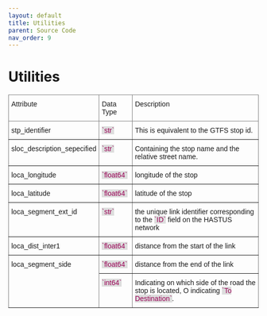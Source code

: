 ```yaml
---
layout: default
title: Utilities 
parent: Source Code
nav_order: 9
---
```

# Utilities


<style type="text/css">
.tg  {border-collapse:collapse;border-spacing:0;}
.tg td{border-color:black;border-style:solid;border-width:1px;font-family:Arial, sans-serif;font-size:14px;
  overflow:hidden;padding:10px 5px;word-break:normal;}
.tg th{border-color:black;border-style:solid;border-width:1px;font-family:Arial, sans-serif;font-size:14px;
  font-weight:normal;overflow:hidden;padding:10px 5px;word-break:normal;}
.tg .tg-0pky{border-color:inherit;text-align:left;vertical-align:top}
</style>
<table class="tg"><thead>
  <tr>
    <th class="tg-0pky">Attribute</th>
    <th class="tg-0pky">Data Type</th>
    <th class="tg-0pky">Description</th>
  </tr></thead>
<tbody>
  <tr>
    <td class="tg-0pky">stp_identifier</td>
    <td class="tg-0pky"><span style="color:#905;background-color:#ddd">`str`</span></td>
    <td class="tg-0pky">This is equivalent to the GTFS stop id.</td>
  </tr>
  <tr>
    <td class="tg-0pky">sloc_description_sepecified</td>
    <td class="tg-0pky"><span style="color:#905;background-color:#ddd">`str`</span></td>
    <td class="tg-0pky">Containing the stop name and the relative street name.</td>
  </tr>
  <tr>
    <td class="tg-0pky">loca_longitude</td>
    <td class="tg-0pky"><span style="color:#905;background-color:#ddd">`float64`</span></td>
    <td class="tg-0pky">longitude of the stop </td>
  </tr>
  <tr>
    <td class="tg-0pky">loca_latitude</td>
    <td class="tg-0pky"><span style="color:#905;background-color:#ddd">`float64`</span></td>
    <td class="tg-0pky">latitude of the stop</td>
  </tr>
  <tr>
    <td class="tg-0pky">loca_segment_ext_id</td>
    <td class="tg-0pky"><span style="color:#905;background-color:#ddd">`str`</span></td>
    <td class="tg-0pky">the unique link identifier corresponding to the <span style="color:#905;background-color:#ddd">`ID`</span> field on the HASTUS network</td>
  </tr>
  <tr>
    <td class="tg-0pky">loca_dist_inter1</td>
    <td class="tg-0pky"><span style="color:#905;background-color:#ddd">`float64`</span></td>
    <td class="tg-0pky">distance from the start of the link</td>
  </tr>
  <tr>
    <td class="tg-0pky" rowspan="2">loca_segment_side</td>
    <td class="tg-0pky"><span style="color:#905;background-color:#ddd">`float64`</span></td>
    <td class="tg-0pky">distance from the end of the link</td>
  </tr>
  <tr>
    <td class="tg-0pky"><span style="color:#905;background-color:#ddd">`int64`</span></td>
    <td class="tg-0pky">Indicating on which side of the road the stop is located, O indicating <span style="color:#905;background-color:#ddd">`To Destination`</span>.</td>
  </tr>
</tbody></table>